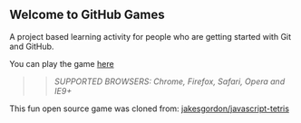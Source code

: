 ## Welcome to GitHub Games

A project based learning activity for people who are getting started with Git and GitHub.

You can play the game [here](https://coopergtebetter.github.io/github-games/)

>> _*SUPPORTED BROWSERS*: Chrome, Firefox, Safari, Opera and IE9+_

This fun open source game was cloned from: [jakesgordon/javascript-tetris](https://github.com/jakesgordon/javascript-tetris)
